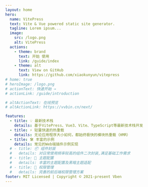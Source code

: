 ```yaml
---
layout: home
hero:
  name: VitePress
  text: Vite & Vue powered static site generator.
  tagline: Lorem ipsum...
  image:
    src: /logo.png
    alt: VitePress
  actions:
    - theme: brand
      text: 开始 使用
      link: /guide/index
    - theme: alt
      text: View on GitHub
      link: https://github.com/xiaokunyun/vitepress
# home: true
# heroImage: /logo.png
# actionText: 快速开始 →
# actionLink: /guide/introduction

# altActionText: 在线预览
# altActionLink: https://vvbin.cn/next/

features:
  - title: 💡 最新技术栈
    details: 基于VitePress、Vue3、Vite、TypeScript等最新技术栈开发
  - title: ⚡️ 轻量快速的热重载
    details: 无论应用程序大小如何，都始终极快的模块热重载（HMR）
  - title: 🛠️ 丰富的示例
    details: 常见的Web端插件示例实现
  # - title: 📦 组件封装
  #   details: 对日常使用频率较高的组件二次封装,满足基础工作需求
  # - title: 🔩 主题配置
  #   details: 丰富的主题配置及黑暗主题适配
  # - title: 🔑 权限管理
  #   details: 完善的前后端权限管理方案
footer: MIT Licensed | Copyright © 2021-present Vben
---
```

